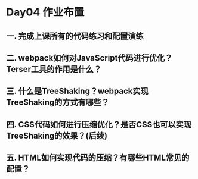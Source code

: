 # Day04 作业布置

## 一. 完成上课所有的代码练习和配置演练









## 二. webpack如何对JavaScript代码进行优化？Terser工具的作用是什么？









## 三. 什么是TreeShaking？webpack实现TreeShaking的方式有哪些？









## 四. CSS代码如何进行压缩优化？是否CSS也可以实现TreeShaking的效果？(后续)









## 五. HTML如何实现代码的压缩？有哪些HTML常见的配置？

























































































